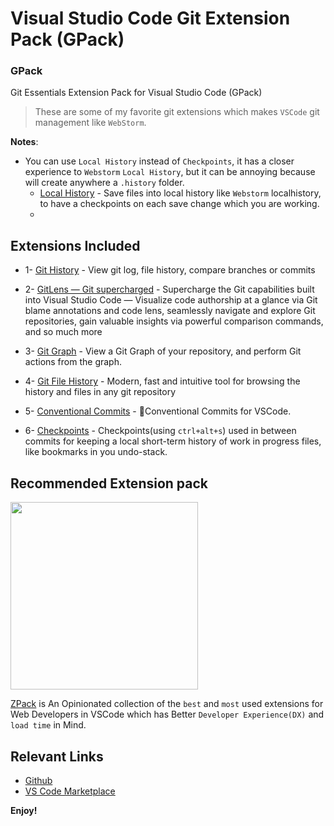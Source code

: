 # Visual Studio Code Git Extension Pack (GPack)

### GPack

Git Essentials Extension Pack for Visual Studio Code (GPack)

> These are some of my favorite git extensions which makes `VSCode` git management like `WebStorm`.

**Notes**:

- You can use `Local History` instead of `Checkpoints`, it has a closer experience to `Webstorm` `Local History`, but it can be annoying because will create anywhere a `.history` folder.
  - [Local History](https://marketplace.visualstudio.com/items?itemName=xyz.local-history) - Save files into local history like `Webstorm` localhistory, to have a checkpoints on each save change which you are working.
  -

## Extensions Included

- 1- [Git History](https://marketplace.visualstudio.com/items?itemName=donjayamanne.githistory) - View git log, file history, compare branches or commits

- 2- [GitLens — Git supercharged](https://marketplace.visualstudio.com/items?itemName=eamodio.gitlens) - Supercharge the Git capabilities built into Visual Studio Code — Visualize code authorship at a glance via Git blame annotations and code lens, seamlessly navigate and explore Git repositories, gain valuable insights via powerful comparison commands, and so much more

- 3- [Git Graph](https://marketplace.visualstudio.com/items?itemName=mhutchie.git-graph) - View a Git Graph of your repository, and perform Git actions from the graph.

- 4- [Git File History](https://marketplace.visualstudio.com/items?itemName=pomber.git-file-history) - Modern, fast and intuitive tool for browsing the history and files in any git repository

- 5- [Conventional Commits](https://marketplace.visualstudio.com/items?itemName=vivaxy.vscode-conventional-commits) - 💬Conventional Commits for VSCode.

- 6- [Checkpoints](https://marketplace.visualstudio.com/items?itemName=micnil.vscode-checkpoints) - Checkpoints(using `ctrl+alt+s`) used in between commits for keeping a local short-term history of work in progress files, like bookmarks in you undo-stack.

## Recommended Extension pack

<a href="https://marketplace.visualstudio.com/items?itemName=SeyyedKhandon.zpack">
<img src="https://seyyedkhandon.gallerycdn.vsassets.io/extensions/seyyedkhandon/zpack/1.0.6/1620297423398/Microsoft.VisualStudio.Services.Icons.Default" width="300"/></a>

[ZPack](https://marketplace.visualstudio.com/items?itemName=SeyyedKhandon.zpack) is An Opinionated collection of the `best` and `most` used extensions for Web Developers in VSCode which has Better `Developer Experience(DX)` and `load time` in Mind.

## Relevant Links

- [Github](https://github.com/SeyyedKhandon/gpack)
- [VS Code Marketplace](https://marketplace.visualstudio.com/items?itemName=SeyyedKhandon.gpack)

**Enjoy!**
